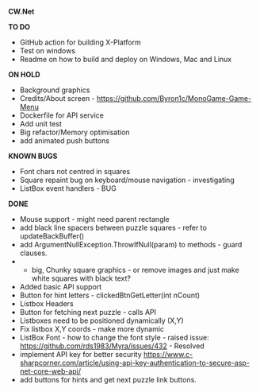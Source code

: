 ﻿**CW.Net**

**TO DO**


* GitHub action for building X-Platform
* Test on windows
* Readme on how to build and deploy on Windows, Mac and Linux



**ON HOLD**
* Background graphics
* Credits/About screen - https://github.com/Byron1c/MonoGame-Game-Menu
* Dockerfile for API service 
* Add unit test 
* Big refactor/Memory optimisation
* add animated push buttons

**KNOWN BUGS**
* Font chars not centred in squares
* Square repaint bug on keyboard/mouse navigation - investigating
* ListBox event handlers - BUG


**DONE**
* Mouse support - might need parent rectangle 
* add black line spacers between puzzle squares - refer to updateBackBuffer()
* add ArgumentNullException.ThrowIfNull(param) to methods - guard clauses.
* * big, Chunky square graphics - or remove images and just make white squares with black text?
* Added basic API support
* Button for hint letters - clickedBtnGetLetter(int nCount)
* Listbox Headers 
* Button for fetching next puzzle - calls API
* Listboxes need to be positioned dynamically (X,Y)
* Fix listbox X,Y coords - make more dynamic 
* ListBox Font - how to change the font style - raised issue: https://github.com/rds1983/Myra/issues/432 - Resolved 
* implement API key for better security https://www.c-sharpcorner.com/article/using-api-key-authentication-to-secure-asp-net-core-web-api/
* add buttons for hints and get next puzzle link buttons.